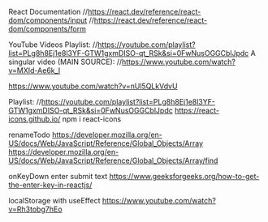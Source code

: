 React Documentation
//https://react.dev/reference/react-dom/components/input
//https://react.dev/reference/react-dom/components/form

YouTube Videos
Playlist: //https://youtube.com/playlist?list=PLg8h8Ej1e8l3YF-GTW1gxmDISO-qt_RSk&si=0FwNusOGGCblJpdc
A singular video (MAIN SOURCE): //https://www.youtube.com/watch?v=MXId-Ae6k_I

https://www.youtube.com/watch?v=nUl5QLkVdvU

Playlist: //https://youtube.com/playlist?list=PLg8h8Ej1e8l3YF-GTW1gxmDISO-qt_RSk&si=0FwNusOGGCblJpdc
https://react-icons.github.io/
npm i react-icons

renameTodo
https://developer.mozilla.org/en-US/docs/Web/JavaScript/Reference/Global_Objects/Array
https://developer.mozilla.org/en-US/docs/Web/JavaScript/Reference/Global_Objects/Array/find

onKeyDown enter submit text
https://www.geeksforgeeks.org/how-to-get-the-enter-key-in-reactjs/

localStorage with useEffect
https://www.youtube.com/watch?v=Rh3tobg7hEo
